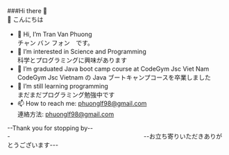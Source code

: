 ###Hi there 👋　　　　　　　　　　　　　　　　　　　　　　　　　　　　　　　👋 こんにちは
 - 👋 Hi, I’m Tran Van Phuong　　　　　　　　　　　　　　　　　　　　　　　　チャン バン フォン　です。
 - 👀 I’m interested in Science and Programming　　　　　　　　　　　　　　 科学とプログラミングに興味があります
 - 🌱 I’m graduated Java boot camp course at CodeGym Jsc Viet Nam　　　　CodeGym Jsc Vietnam の Java ブートキャンプコースを卒業しました
 - 🌱 I’m still learning programming　　　　　　　　　　　　　　　　　　　　まだまだプログラミング勉強中です
 - 📫 How to reach me: phuonglf98@gmail.com　　　　　　　　　　　　　　　　連絡方法: phuonglf98@gmail.com

--Thank you for stopping by---　　　　　　　　　　　　　　　　　　　　　　--お立ち寄りいただきありがとうございます---
